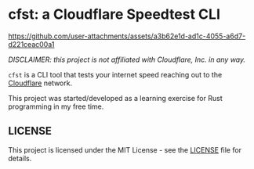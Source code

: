 # cfst: a Cloudflare Speedtest CLI

https://github.com/user-attachments/assets/a3b62e1d-ad1c-4055-a6d7-d221ceac00a1

*DISCLAIMER: this project is not affiliated with Cloudflare, Inc. in any way.*

`cfst` is a CLI tool that tests your internet speed reaching out to the [Cloudflare](speed.cloudflare.com) network.

This project was started/developed as a learning exercise for Rust programming in my free time.

## LICENSE

This project is licensed under the MIT License - see the [LICENSE](LICENSE) file for details.
